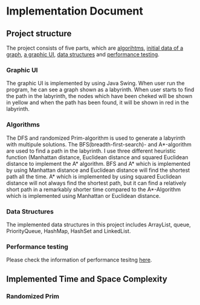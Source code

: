 # Implementation Document

## Project structure
The project consists of five parts, which are [algorihtms](https://github.com/yumoL/walkingAMaze/tree/master/src/main/java/algo), [initial data of a graph](https://github.com/yumoL/walkingAMaze/tree/master/src/main/java/data), [a graphic UI](https://github.com/yumoL/walkingAMaze/tree/master/src/main/java/mazeVisualisation), [data structures](https://github.com/yumoL/walkingAMaze/tree/master/src/main/java/util) and [performance testing](). 

### Graphic UI
The graphic UI is implemented by using Java Swing. When user run the program, he can see a graph shown as a labyrinth. When user starts to find the path in the labyrinth, the nodes which have been cheked will be shown in yellow and when the path has been found, it will be shown in red in the labyrinth. 

### Algorithms
The DFS and randomized Prim-algorithm is used to generate a labyrinth with multipule solutions. The BFS(breadth-first-search)- and A*-algorithm are used to find a path in the labyrinth. I use three different heuristic function (Manhattan distance, Euclidean distance and squared Euclidean distance to implement the A* algorithm. BFS and A* which is implemented by using Manhattan distance and Euclidean distance will find the shortest path all the time. A* which is implemented by using squared Euclidean distance will not always find the shortest path, but it can find a relatively short path in a remarkably shorter time compared to the A*-Algorithm which is implemented using Manhattan or Euclidean distance. 

### Data Structures
The implemented data structures in this project includes ArrayList, queue, PriorityQueue, HashMap, HashSet and LinkedList. 

### Performance testing
Please check the information of performance tesitng [here](https://github.com/yumoL/walkingAMaze/blob/master/documentation/Testing_document.md).

## Implemented Time and Space Complexity

### Randomized Prim
